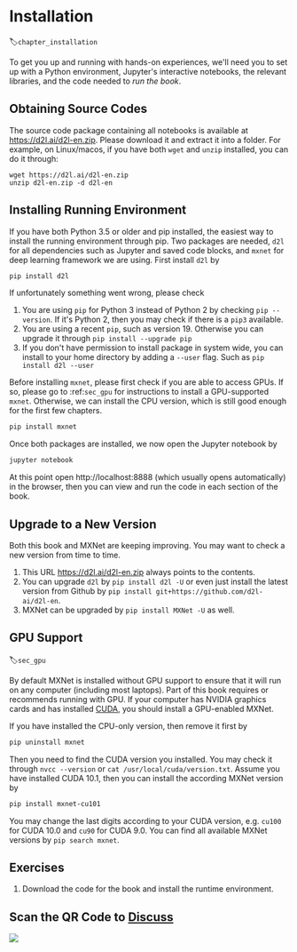 # Installation
:label:`chapter_installation`

To get you up and running with hands-on experiences, we'll need you to set up with a Python environment, Jupyter's interactive notebooks, the relevant libraries, and the code needed to *run the book*.

## Obtaining Source Codes

The source code package containing all notebooks is available at https://d2l.ai/d2l-en.zip. Please download it and extract it into a folder. For example, on Linux/macos, if you have both `wget` and `unzip` installed, you can do it through:

```
wget https://d2l.ai/d2l-en.zip
unzip d2l-en.zip -d d2l-en
```

## Installing Running Environment

If you have both Python 3.5 or older and pip installed, the easiest way to install the running environment through pip. Two packages are needed, `d2l` for all dependencies such as Jupyter and saved code blocks, and `mxnet` for deep learning framework we are using. First install `d2l` by

```bash
pip install d2l
```

If unfortunately something went wrong, please check

1. You are using `pip` for Python 3 instead of Python 2 by checking `pip --version`. If it's Python 2, then you may check if there is a `pip3` available.
2. You are using a recent `pip`, such as version 19. Otherwise you can upgrade it through `pip install --upgrade pip`
3. If you don't have permission to install package in system wide, you can install to your home directory by adding a `--user` flag. Such as `pip install d2l --user`

Before installing `mxnet`, please first check if you are able to access GPUs. If so, please go to :ref:`sec_gpu` for instructions to install a GPU-supported `mxnet`. Otherwise, we can install the CPU version, which is still good enough for the first few chapters.

```bash
pip install mxnet
```

Once both packages are installed, we now open the Jupyter notebook by

```bash
jupyter notebook
```

At this point open http://localhost:8888 (which usually opens automatically) in the browser, then you can view and run the code in each section of the book.

## Upgrade to a New Version

Both this book and MXNet are keeping improving. You may want to check a new version from time to time.

1. This URL  https://d2l.ai/d2l-en.zip always points to the contents.
2. You can upgrade `d2l` by `pip install d2l -U` or even just install the latest version from Github by `pip install git+https://github.com/d2l-ai/d2l-en`.
3. MXNet can be upgraded by `pip install MXNet -U` as well.

## GPU Support

:label:`sec_gpu`

By default MXNet is installed without GPU support to ensure that it will run on any computer (including most laptops). Part of this book requires or recommends running with GPU. If your computer has NVIDIA graphics cards and has installed [CUDA](https://developer.nvidia.com/cuda-downloads), you should install a GPU-enabled MXNet.

If you have installed the CPU-only version, then remove it first by

```bash
pip uninstall mxnet
```

Then you need to find the CUDA version you installed. You may check it through `nvcc --version` or `cat /usr/local/cuda/version.txt`. Assume you have installed CUDA 10.1, then you can install the according MXNet version by

```bash
pip install mxnet-cu101
```

You may change the last digits according to your CUDA version, e.g. `cu100` for CUDA 10.0 and `cu90` for CUDA 9.0. You can find all available MXNet versions by `pip search mxnet`.

## Exercises

1. Download the code for the book and install the runtime environment.


## Scan the QR Code to [Discuss](https://discuss.mxnet.io/t/2315)

![](../img/qr_install.svg)
